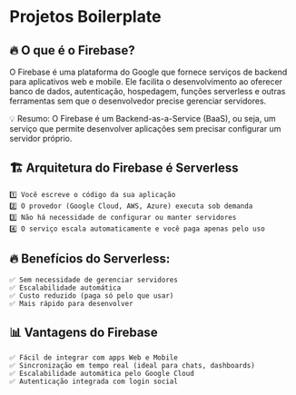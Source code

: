 # Projetos Boilerplate

## 🔥 O que é o Firebase?

O Firebase é uma plataforma do Google que fornece serviços de backend para aplicativos web e mobile. Ele facilita o desenvolvimento ao oferecer banco de dados, autenticação, hospedagem, funções serverless e outras ferramentas sem que o desenvolvedor precise gerenciar servidores.

💡 Resumo: O Firebase é um Backend-as-a-Service (BaaS), ou seja, um serviço que permite desenvolver aplicações sem precisar configurar um servidor próprio.

## 🏗️ Arquitetura do Firebase é Serverless

```
1️⃣ Você escreve o código da sua aplicação
2️⃣ O provedor (Google Cloud, AWS, Azure) executa sob demanda
3️⃣ Não há necessidade de configurar ou manter servidores
4️⃣ O serviço escala automaticamente e você paga apenas pelo uso
```

## 🔥 Benefícios do Serverless:

```
✅ Sem necessidade de gerenciar servidores
✅ Escalabilidade automática
✅ Custo reduzido (paga só pelo que usar)
✅ Mais rápido para desenvolver
```

## 📊 Vantagens do Firebase

```
✅ Fácil de integrar com apps Web e Mobile
✅ Sincronização em tempo real (ideal para chats, dashboards)
✅ Escalabilidade automática pelo Google Cloud
✅ Autenticação integrada com login social
```

